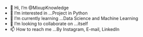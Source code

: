- 👋 Hi, I’m @MixupKnowledge
- 👀 I’m interested in ...Project in Python 
- 🌱 I’m currently learning ...Data Science and Machine Learning
- 💞️ I’m looking to collaborate on ...itself
- 📫 How to reach me ...By Instagram, E-mail, LinkedIn

<!---
MixupKnowledge/MixupKnowledge is a ✨ special ✨ repository because its `README.md` (this file) appears on your GitHub profile.
You can click the Preview link to take a look at your changes.
--->
